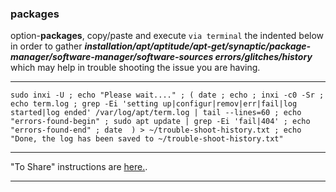 ### packages
option-**packages**, 
copy/paste and execute `via terminal` the indented below in order to gather **_installation/apt/aptitude/apt-get/synaptic/package-manager/software-manager/software-sources errors/glitches/history_** which may help in trouble shooting the issue you are having.
***
`
sudo inxi -U ;
echo "Please wait...." ;
(
  date ;
  echo ;
  inxi -c0 -Sr ;
  echo term.log ;
  grep -Ei 'setting up|configur|remov|err|fail|log started|log ended' /var/log/apt/term.log | tail --lines=60 ;
  echo "errors-found-begin" ;
  sudo apt update | grep -Ei 'fail|404' ;
  echo "errors-found-end" ;
  date 
) > ~/trouble-shoot-history.txt ;
echo "Done, the log has been saved to ~/trouble-shoot-history.txt"
`
***
"To Share" instructions are [here.](https://github.com/two-dogs/the-kennel/blob/master/to-share.md).
***
